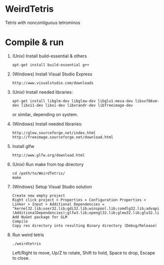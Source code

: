 WeirdTetris
===========

Tetris with noncontiguous tetrominos


Compile & run
=============

1. 	(Unix) Install build-essential & others
	
		apt-get install build-essential g++

2. 	(Windows) Install Visual Studio Express

		http://www.visualstudio.com/downloads

2. 	(Unix) Install needed libraries:
	
		apt-get install libglm-dev libglew-dev libglu1-mesa-dev libxxf86vm-dev libx11-dev libxi-dev libxrandr-dev libfreeimage-dev

	or similar, depending on system.

2. 	(Windows) Install needed libraries:

		http://glew.sourceforge.net/index.html
		http://freeimage.sourceforge.net/download.html

3. 	Install glfw

		http://www.glfw.org/download.html
	
4.	(Unix) Run make from top directory
	
		cd /path/to/WeirdTetris/
		make

4. 	(Windows) Setup Visual Studio solution

		Create new empty project
		Right click project > Properties > Configuration Properties > Linker > Input > Additional Dependencies = "kernel32.lib;user32.lib;gdi32.lib;winspool.lib;comdlg32.lib;advapi32.lib;shell32.lib;ole32.lib;oleaut32.lib;uuid.lib;odbc32.lib;odbccp32.lib;%(AdditionalDependencies);glfw3.lib;opengl32.lib;glew32.lib;glu32.lib;FreeImage.lib"
		Add NuGet package for GLM
		Compile
		Copy res directory into resulting Binary directory (Debug/Release)
	
5.	Run weird tetris
	
		./weirdtetris
	
	Left/Right to move, Up/Z to rotate, Shift to hold, Space to drop, Escape to close.
